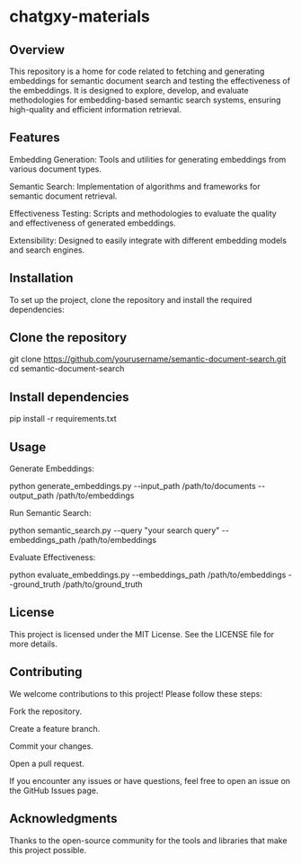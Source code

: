 # chatgxy-materials

## Overview

This repository is a home for code related to fetching and generating embeddings for semantic document search and testing the effectiveness of the embeddings. It is designed to explore, develop, and evaluate methodologies for embedding-based semantic search systems, ensuring high-quality and efficient information retrieval.

## Features

Embedding Generation: Tools and utilities for generating embeddings from various document types.

Semantic Search: Implementation of algorithms and frameworks for semantic document retrieval.

Effectiveness Testing: Scripts and methodologies to evaluate the quality and effectiveness of generated embeddings.

Extensibility: Designed to easily integrate with different embedding models and search engines.

## Installation

To set up the project, clone the repository and install the required dependencies:

## Clone the repository
git clone https://github.com/yourusername/semantic-document-search.git
cd semantic-document-search

## Install dependencies
pip install -r requirements.txt

## Usage

Generate Embeddings:

python generate_embeddings.py --input_path /path/to/documents --output_path /path/to/embeddings

Run Semantic Search:

python semantic_search.py --query "your search query" --embeddings_path /path/to/embeddings

Evaluate Effectiveness:

python evaluate_embeddings.py --embeddings_path /path/to/embeddings --ground_truth /path/to/ground_truth

## License

This project is licensed under the MIT License. See the LICENSE file for more details.

## Contributing

We welcome contributions to this project! Please follow these steps:

Fork the repository.

Create a feature branch.

Commit your changes.

Open a pull request.


If you encounter any issues or have questions, feel free to open an issue on the GitHub Issues page.

## Acknowledgments

Thanks to the open-source community for the tools and libraries that make this project possible.